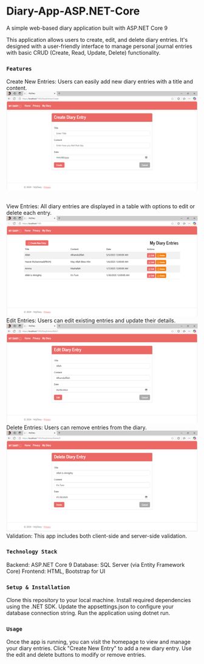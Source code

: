 # Diary-App-ASP.NET-Core
A simple web-based diary application built with ASP.NET Core 9

This application allows users to create, edit, and delete diary entries. It's designed with a user-friendly interface to manage personal journal entries with basic CRUD (Create, Read, Update, Delete) functionality.

### `Features`
Create New Entries: Users can easily add new diary entries with a title and content.
<img src="gitimg\create.png" />

<br>
View Entries: All diary entries are displayed in a table with options to edit or delete each entry.
<img src="gitimg\index.png" />
<br>
Edit Entries: Users can edit existing entries and update their details.
<img src="gitimg\edit.png" />
<br>
Delete Entries: Users can remove entries from the diary.
<img src="gitimg\delete.png" />
<br>
Validation: This app includes both client-side and server-side validation.

### `Technology Stack`
Backend: ASP.NET Core 9
Database: SQL Server (via Entity Framework Core)
Frontend: HTML, Bootstrap for UI

### `Setup & Installation`
Clone this repository to your local machine.
Install required dependencies using the .NET SDK.
Update the appsettings.json to configure your database connection string.
Run the application using dotnet run.
### `Usage`
Once the app is running, you can visit the homepage to view and manage your diary entries.
Click "Create New Entry" to add a new diary entry.
Use the edit and delete buttons to modify or remove entries.